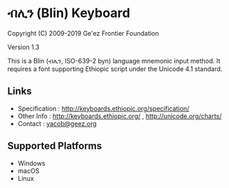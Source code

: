 ብሊን (Blin) Keyboard
====================

Copyright (C) 2009-2019 Ge'ez Frontier Foundation

Version 1.3

This is a Blin (ብሊን, ISO-639-2 byn) language mnemonic input method.  It requires a font
supporting Ethiopic script under the Unicode 4.1 standard.

Links
-----

 * Specification :  http://keyboards.ethiopic.org/specification/
 * Other Info    :  http://keyboards.ethiopic.org/ , http://unicode.org/charts/
 * Contact       :  yacob@geez.org
 
Supported Platforms
-------------------
 * Windows
 * macOS
 * Linux
